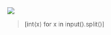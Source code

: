 <img src="https://cdn.jsdelivr.net/gh/devicons/devicon/icons/python/python-original.svg" />


>[int(x) for x in input().split()]
